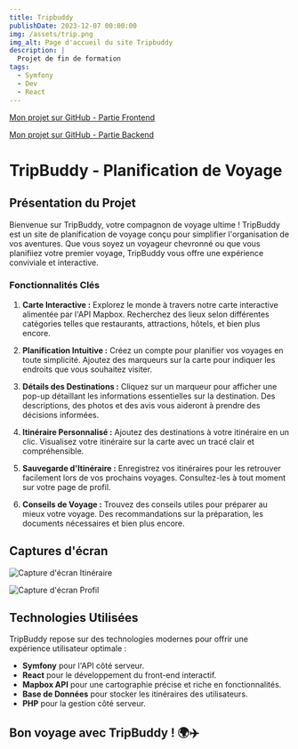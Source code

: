 ```yaml
---
title: Tripbuddy
publishDate: 2023-12-07 00:00:00
img: /assets/trip.png
img_alt: Page d'accueil du site Tripbuddy
description: |
  Projet de fin de formation
tags:
  - Symfony
  - Dev
  - React
---
```


[Mon projet sur GitHub - Partie Frontend](https://github.com/YoanBuscail/TripbuddyFront)

[Mon projet sur GitHub - Partie Backend](https://github.com/YoanBuscail/TripbuddyBack)

# TripBuddy - Planification de Voyage

## Présentation du Projet

Bienvenue sur TripBuddy, votre compagnon de voyage ultime ! TripBuddy est un site de planification de voyage conçu pour simplifier l'organisation de vos aventures. Que vous soyez un voyageur chevronné ou que vous planifiiez votre premier voyage, TripBuddy vous offre une expérience conviviale et interactive.

### Fonctionnalités Clés

1. **Carte Interactive :** Explorez le monde à travers notre carte interactive alimentée par l'API Mapbox. Recherchez des lieux selon différentes catégories telles que restaurants, attractions, hôtels, et bien plus encore.

2. **Planification Intuitive :** Créez un compte pour planifier vos voyages en toute simplicité. Ajoutez des marqueurs sur la carte pour indiquer les endroits que vous souhaitez visiter.

3. **Détails des Destinations :** Cliquez sur un marqueur pour afficher une pop-up détaillant les informations essentielles sur la destination. Des descriptions, des photos et des avis vous aideront à prendre des décisions informées.

4. **Itinéraire Personnalisé :** Ajoutez des destinations à votre itinéraire en un clic. Visualisez votre itinéraire sur la carte avec un tracé clair et compréhensible.

5. **Sauvegarde d'Itinéraire :** Enregistrez vos itinéraires pour les retrouver facilement lors de vos prochains voyages. Consultez-les à tout moment sur votre page de profil.

6. **Conseils de Voyage :** Trouvez des conseils utiles pour préparer au mieux votre voyage. Des recommandations sur la préparation, les documents nécessaires et bien plus encore.

## Captures d'écran

![Capture d'écran Itinéraire](/assets/map8.png)

![Capture d'écran Profil](/assets/profil.png)

## Technologies Utilisées

TripBuddy repose sur des technologies modernes pour offrir une expérience utilisateur optimale :

- **Symfony** pour l'API côté serveur.
- **React** pour le développement du front-end interactif.
- **Mapbox API** pour une cartographie précise et riche en fonctionnalités.
- **Base de Données** pour stocker les itinéraires des utilisateurs.
- **PHP** pour la gestion côté serveur.



## Bon voyage avec TripBuddy ! 🌍✈️

